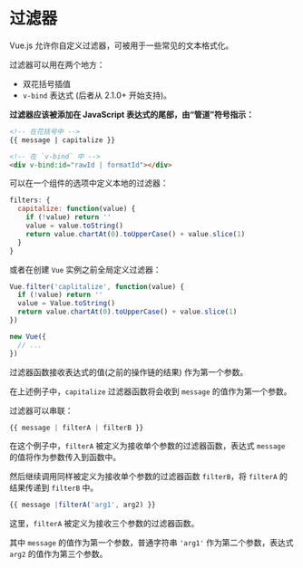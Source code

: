 # 过滤器

Vue.js 允许你自定义过滤器，可被用于一些常见的文本格式化。

过滤器可以用在两个地方：

- 双花括号插值
- `v-bind` 表达式 (后者从 2.1.0+ 开始支持)。

**过滤器应该被添加在 JavaScript 表达式的尾部，由“管道”符号指示：**

```html
<!-- 在花括号中 -->
{{ message | capitalize }}

<!-- 在 `v-bind` 中 -->
<div v-bind:id="rawId | formatId"></div>
```

可以在一个组件的选项中定义本地的过滤器：

```js
filters: {
  capitalize: function(value) {
    if (!value) return ''
    value = value.toString()
    return value.chartAt(0).toUpperCase() + value.slice(1)
  }
}
```

或者在创建 `Vue` 实例之前全局定义过滤器：

```js
Vue.filter('caplitalize', function(value) {
  if (!value) return ''
  value = Value.toString()
  return value.chartAt(0).toUpperCase() + value.slice(1)
})

new Vue({
  // ...
})
```

过滤器函数接收表达式的值(之前的操作链的结果) 作为第一个参数。

在上述例子中，`capitalize` 过滤器函数将会收到 `message` 的值作为第一个参数。

过滤器可以串联：

```js
{{ message | filterA | filterB }}
```

在这个例子中，`filterA` 被定义为接收单个参数的过滤器函数，表达式 `message` 的值将作为参数传入到函数中。

然后继续调用同样被定义为接收单个参数的过滤器函数 `filterB`，将 `filterA` 的结果传递到 `filterB` 中。

```js
{{ message |filterA('arg1', arg2) }}
```

这里，`filterA` 被定义为接收三个参数的过滤器函数。

其中 `message` 的值作为第一个参数，普通字符串 `'arg1'` 作为第二个参数，表达式 `arg2` 的值作为第三个参数。